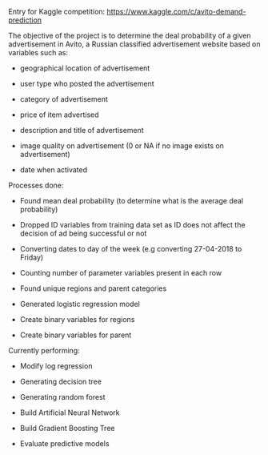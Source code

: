 Entry for Kaggle competition: https://www.kaggle.com/c/avito-demand-prediction

The objective of the project is to determine the deal probability of a given advertisement in Avito, a Russian classified 
advertisement website based on variables such as:

  - geographical location of advertisement

  - user type who posted the advertisement

  - category of advertisement

  - price of item advertised

  - description and title of advertisement

  - image quality on advertisement (0 or NA if no image exists on advertisement)

  - date when activated

Processes done:

 - Found mean deal probability (to determine what is the average deal probability)
  
  - Dropped ID variables from training data set as ID does not affect the decision of ad being successful or not
  
  - Converting dates to day of the week (e.g converting 27-04-2018 to Friday)
  
  - Counting number of parameter variables present in each row
  
  - Found unique regions and parent categories
  
  - Generated logistic regression model
  
  - Create binary variables for regions
  
  - Create binary variables for parent 
  

Currently performing:

  - Modify log regression
  
  - Generating decision tree
  
  - Generating random forest
  
  - Build Artificial Neural Network
  
  - Build Gradient Boosting Tree
  
  - Evaluate predictive models
